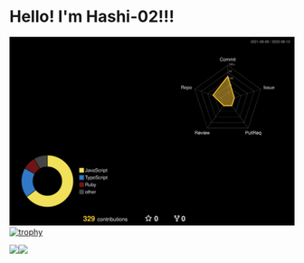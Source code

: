 # Hello! I'm Hashi-02!!!

![](./profile-3d-contrib/profile-night-rainbow.svg)
[![trophy](https://github-profile-trophy.vercel.app/?username=hashi-02&theme=onedark&row=1)](https://github.com/ryo-ma/github-profile-trophy)

<a href="https://github.com/anuraghazra/github-readme-stats">
  <img align="left" src="https://github-readme-stats.vercel.app/api?username=hashi-02&custom_title=Hashi-02'sGithubStats!&count_private=true&show_icons=true&theme=dark" />
</a>
<a href="https://github.com/anuraghazra/github-readme-stats">
  <img align="left" src="https://github-readme-stats.vercel.app/api/top-langs/?username=hashi-02&custom_title=MostUsedLanguages!&theme=dark" />
</a>
